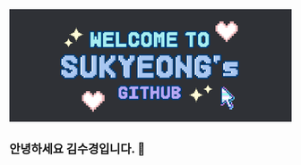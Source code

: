<div align="center">
  <img src="https://github.com/ksk0823/ksk0823/blob/main/github_Title.png?raw=true"/>
</div>

## 안녕하세요 김수경입니다. 👋

<!--
**ksk0823/ksk0823** is a ✨ _special_ ✨ repository because its `README.md` (this file) appears on your GitHub profile.

Here are some ideas to get you started:

- 🔭 I’m currently working on ...
- 🌱 I’m currently learning ...
- 👯 I’m looking to collaborate on ...
- 🤔 I’m looking for help with ...
- 💬 Ask me about ...
- 📫 How to reach me: ...
- 😄 Pronouns: ...
- ⚡ Fun fact: ...
-->
